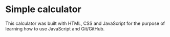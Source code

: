 # Simple calculator
This calculator was built with HTML, CSS and JavaScript for the purpose of learning how to use JavaScript and Git/GitHub. 
